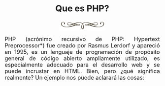 <div class="text-center" markdown="0">

# Que es PHP?
![good-boy](assets/vineta.png)

</div>


<div class="justify">
PHP (acrónimo recursivo de PHP: Hypertext Preprocessor*) fue creado por Rasmus Lerdorf y apareció en 1995, es un lenguaje de programación de propósito general de código abierto ampliamente utilizado, es especialmente adecuado para el desarrollo web y se puede incrustar en HTML.
Bien, pero ¿qué significa realmente? Un ejemplo nos puede aclarará las cosas:
</div>

<style type="text/css">
    img {
        width: 150px;
    }
    .justify {
        text-align: justify;
        font-size: 18px;

    }
    .text-center {
        text-align: center;

    }
</style>